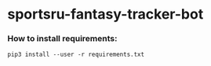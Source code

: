 # sportsru-fantasy-tracker-bot


### How to install requirements:

```
pip3 install --user -r requirements.txt
```

